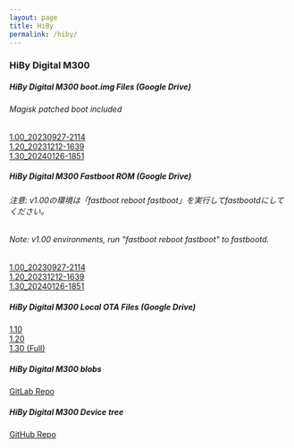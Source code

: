 ```yaml
---
layout: page
title: HiBy
permalink: /hiby/
---
```


### HiBy Digital M300
##### HiBy Digital M300 boot.img Files (Google Drive)
###### Magisk patched boot included
[1.00_20230927-2114](https://drive.google.com/file/d/1hMVh6t5YuFux8K-TjQ0ZNvq1IBNvKAXP/view?usp=sharing)<br>
[1.20_20231212-1639](https://drive.google.com/file/d/1F8yCYfIyMxLe55Fdqko0dY2klgCRefiY/view?usp=sharing)<br>
[1.30_20240126-1851](https://drive.google.com/file/d/1L0QurUo5cP5Z8luGYCnFNgXG9fcKCxJ3/view?usp=sharing)
##### HiBy Digital M300 Fastboot ROM (Google Drive)
###### 注意: v1.00の環境は「fastboot reboot fastboot」を実行してfastbootdにしてください。
###### Note: v1.00 environments, run "fastboot reboot fastboot" to fastbootd.
[1.00_20230927-2114](https://drive.google.com/file/d/1Aywc2RWcB8_gExvD0p1k7vDU7cNWznSa/view?usp=sharing)<br>
[1.20_20231212-1639](https://drive.google.com/file/d/1dQoBf22J6XoeNBTU2W-FwVXvG340nzqW/view?usp=sharing)<br>
[1.30_20240126-1851](https://drive.google.com/file/d/1fgp74rAQTD4oubPlEfxVQf_P3cNWpj9E/view?usp=sharing)
##### HiBy Digital M300 Local OTA Files (Google Drive)
[1.10](https://drive.google.com/file/d/1K2TFEQVvL2AYovUH5aj2cO8QOzDGXq9-/view?usp=sharing)<br>
[1.20](https://drive.google.com/file/d/1YQjNFeUM9VoIgHynsGlRG22e0iM4ZAVd/view?usp=sharing)<br>
[1.30 (Full)](https://drive.google.com/file/d/1MBnpt6aZpCjMyTn3JwLLACY74Y3VyU7Q/view?usp=sharing)
##### HiBy Digital M300 blobs
[GitLab Repo](https://gitlab.com/reindex_ot/hiby_digital_m300_blobs)
##### HiBy Digital M300 Device tree
[GitHub Repo](https://github.com/twrpdtgen/android_device_hiby_M300)
